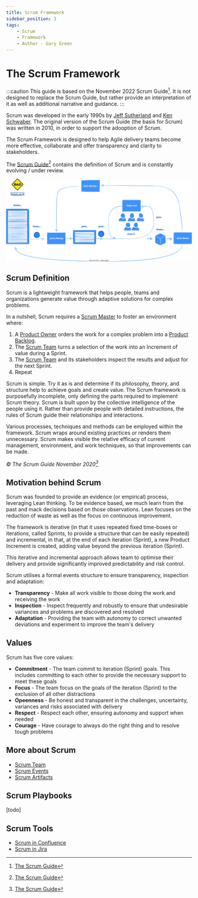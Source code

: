 ```yaml
---
title: Scrum Framework
sidebar_position: 3
tags:
    - Scrum
    - Framework
    - Author - Gary Green
---
```


# The Scrum Framework

:::caution
This guide is based on the November 2022 Scrum Guide[^1].  It is not designed to replace the Scrum Guide, but rather provide an interpretation of it as well as additional narrative and guidance.
:::

Scrum was developed in the early 1990s by [Jeff Sutherland](https://scrumguides.org/jeff.html) and [Ken Schwaber](https://scrumguides.org/ken.html).  The original version of the Scrum Guide (the basis for Scrum) was written in 2010, in order to support the adooption of Scrum.

The Scrum Framework is designed to help Agile delivery teams become more effective, collaborate and offer transparency and clarity to stakeholders.

The [Scrum Guide](https://scrumguides.org/)[^1] contains the definition of Scrum and is constantly evolving / under review.

![Scrum](../../static/img/Scrum.drawio.svg)

## Scrum Definition

Scrum is a lightweight framework that helps people, teams and organizations generate value through adaptive solutions for complex problems.

In a nutshell, Scrum requires a [Scrum Master](../Challenges/Roles%20and%20Responsibilities/Scrum%20Team#scrum-master) to foster an environment where:

1. A [Product Owner](../Challenges/Roles%20and%20Responsibilities/Scrum%20Team#product-owner) orders the work for a complex problem into a [Product Backlog](../Challenges/Transparency%20and%20measurement/Scrum%20Artifacts#product-backlog).
2. The [Scrum Team](../Challenges/Roles%20and%20Responsibilities/Scrum%20Team) turns a selection of the work into an Increment of value during a Sprint.
3. The [Scrum Team](../Challenges/Roles%20and%20Responsibilities/Scrum%20Team) and its stakeholders inspect the results and adjust for the next Sprint.
4. Repeat

Scrum is simple. Try it as is and determine if its philosophy, theory, and structure help to achieve goals and create value. The Scrum framework is purposefully incomplete, only defining the parts required to implement Scrum theory. Scrum is built upon by the collective intelligence of the people using it. Rather than provide people with detailed instructions, the rules of Scrum guide their relationships and interactions.

Various processes, techniques and methods can be employed within the framework. Scrum wraps around existing practices or renders them unnecessary. Scrum makes visible the relative efficacy of current management, environment, and work techniques, so that improvements can be made.

_&copy; The Scrum Guide November 2020[^1]_

## Motivation behind Scrum

Scrum was founded to provide an evidence (or empirical) process, leveraging Lean thinking.  To be evidence based, we much learn from the past and mack decisions based on those observations.  Lean focuses on the reduction of waste as well as the focus on continuous improvement.

The framework is iterative (in that it uses repeated fixed time-boxes or iterations, called Sprints, to provide a structure that can be easily repeated) and incremental, in that, at the end of each iteration (Sprint), a new Product Increment is created, adding value beyond the previous iteration (Sprint).

This iterative and incremental approach allows team to optimise their delivery and provide significantly improved predictability and risk control.

Scrum utilises a formal events structure to ensure transparency, inspection and adaptation:

* **Transparency** - Make all work visible to those doing the work and receiving the work
* **Inspection** - Inspect frequently and robustly to ensure that undesirable variances and problems are discovered and resolved
* **Adaptation** - Providing the team with autonomy to correct unwanted deviations and experiment to improve the team's delivery

## Values

Scrum has five core values:

* **Commitment** - The team commit to iteration (Sprint) goals.  This includes committing to each other to provide the necessary support to meet these goals
* **Focus** - The team focus on the goals of the iteration (Sprint) to the exclusion of all other distractions
* **Opeenness** - Be honest and transparent in the challenges, uncertainty, variances and risks associated with delivery
* **Respect** - Respect each other, ensuring autonomy and support when needed
* **Courage** - Have courage to always do the right thing and to resolve tough problems

## More about Scrum

* [Scrum Team](../Challenges/Roles%20and%20Responsibilities/Scrum%20Team)
* [Scrum Events](../Challenges/Team%20Co-ordination/Scrum%20Events)
* [Scrum Artifacts](../Challenges/Transparency%20and%20measurement/Scrum%20Artifacts)

## Scrum Playbooks

[todo]

## Scrum Tools

* [Scrum in Confluence](/docs/Tools/Scrum/Scrum%20Confluence)
* [Scrum in Jira](/docs/Tools/Scrum/Scrum%20Jira)


[^1]: [The Scrum Guide](https://scrumguides.org/)
